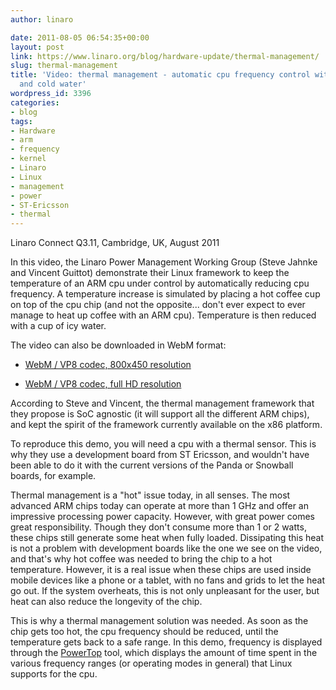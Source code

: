 ```yaml
---
author: linaro

date: 2011-08-05 06:54:35+00:00
layout: post
link: https://www.linaro.org/blog/hardware-update/thermal-management/
slug: thermal-management
title: 'Video: thermal management - automatic cpu frequency control with hot coffee
  and cold water'
wordpress_id: 3396
categories:
- blog
tags:
- Hardware
- arm
- frequency
- kernel
- Linaro
- Linux
- management
- power
- ST-Ericsson
- thermal
---
```


Linaro Connect Q3.11, Cambridge, UK, August 2011

In this video, the Linaro Power Management Working Group (Steve Jahnke and Vincent Guittot) demonstrate their Linux framework to keep the temperature of an ARM cpu under control by automatically reducing cpu frequency. A temperature increase is simulated by placing a hot coffee cup on top of the cpu chip (and not the opposite... don't ever expect to ever manage to heat up coffee with an ARM cpu). Temperature is then reduced with a cup of icy water.



The video can also be downloaded in WebM format:



  * [WebM / VP8 codec, 800x450 resolution](http://free-electrons.com/pub/video/2011/aug/linaro-2011-q3-jahnke-guittot-thermal-management-450p.webm)


  * [WebM / VP8 codec, full HD resolution](http://free-electrons.com/pub/video/2011/aug/linaro-2011-q3-jahnke-guittot-thermal-management.webm)



According to Steve and Vincent, the thermal management framework that they propose is SoC agnostic (it will support all the different ARM chips), and kept the spirit of the framework currently available on the x86 platform.

To reproduce this demo, you will need a cpu with a thermal sensor. This is why they use a development board from ST Ericsson, and wouldn't have been able to do it with the current versions of the Panda or Snowball boards, for example.

Thermal management is a "hot" issue today, in all senses. The most advanced ARM chips today can operate at more than 1 GHz and offer an impressive processing power capacity. However, with great power comes great responsibility. Though they don't consume more than 1 or 2 watts, these chips still generate some heat when fully loaded. Dissipating this heat is not a problem with development boards like the one we see on the video, and that's why hot coffee was needed to bring the chip to a hot temperature. However, it is a real issue when these chips are used inside mobile devices like a phone or a tablet,  with no fans and grids to let the heat go out. If the system overheats, this is not only unpleasant for the user, but heat can also reduce the longevity of the chip.

This is why a thermal management solution was needed. As soon as the chip gets too hot, the cpu frequency should be reduced, until the temperature gets back to a safe range. In this demo, frequency is displayed through the [PowerTop](http://www.lesswatts.org/projects/powertop/) tool, which displays the amount of time spent in the various frequency ranges (or operating modes in general) that Linux supports for the cpu.
